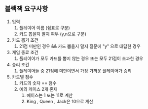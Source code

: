 ## 블랙잭 요구사항

1. 입력
   1. 플레이어 이름 (쉼표로 구분)
   2. 카드 뽑을지 말지 여부 (y,n으로 구분)
2. 카드 뽑기 조건
   1. 21점 미만인 경우 && 카드 뽑을지 말지 질문에 "y" 으로 대답한 경우
3. 게임 종료 조건
   1. 플레이어가 모두 카드를 뽑지 않는 경우 또는 모두 21점이 초과한 경우
4. 승리 조건
   1. 플레이어들 중 21점에 미만이면서 가장 가까운 플레이어가 승리
5. 카드별 점수
   1. 카드의 숫자 == 점수
   2. 예외 케이스 2개 존재
      1. 에이스는 1 또는 11로 계산
      2. King , Queen , Jack은 10으로 계산 
